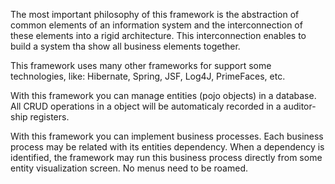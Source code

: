 The most important philosophy of this framework is the abstraction of common elements of an information system and the interconnection of these elements into a rigid architecture.
This interconnection enables to build a system tha show all business elements together.

This framework uses many other frameworks for support some technologies, like: Hibernate, Spring, JSF, Log4J, PrimeFaces, etc.

With this framework you can manage entities (pojo objects) in a database. All CRUD operations in a object will be automaticaly recorded in a auditor-ship registers.

With this framework you can implement business processes. Each business process may be related with its entities dependency. When a dependency is identified, the framework may run this business process directly from some entity visualization screen. No menus need to be roamed.